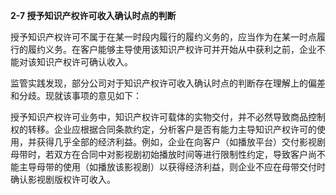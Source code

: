 **2-7 授予知识产权许可收入确认时点的判断**

授予知识产权许可不属于在某一时段内履行的履约义务的，应当作为在某一时点履行的履约义务。在客户能够主导使用该知识产权许可并开始从中获利之前，企业不能对该知识产权许可确认收入。

监管实践发现，部分公司对于知识产权许可收入确认时点的判断存在理解上的偏差和分歧。现就该事项的意见如下：

授予知识产权许可业务中，知识产权许可载体的实物交付，并不必然导致商品控制权的转移。企业应根据合同条款约定，分析客户是否有能力主导知识产权许可的使用，并获得几乎全部的经济利益。例如，企业在向客户（如播放平台）交付影视剧母带时，若双方在合同中对影视剧初始播放时间等进行限制性约定，导致客户尚不能主导母带的使用（如播放该影视剧）以获得经济利益，则企业不应在母带交付时确认影视剧版权许可收入。